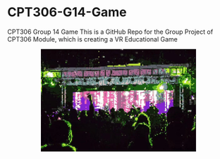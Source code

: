 # CPT306-G14-Game

CPT306 Group 14 Game
This is a GitHub Repo for the Group Project of CPT306 Module, which is creating a VR Educational Game

<div align = center><img src="LoFi.jpg" width = "70%"/></div>
